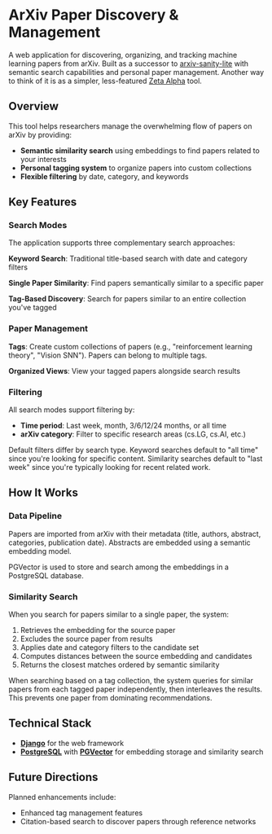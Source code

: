 # ArXiv Paper Discovery & Management

A web application for discovering, organizing, and tracking machine learning papers from arXiv. Built as a successor to [arxiv-sanity-lite](https://github.com/karpathy/arxiv-sanity-lite) with semantic search capabilities and personal paper management. Another way to think of it is as a simpler, less-featured [Zeta Alpha](https://www.zeta-alpha.com/) tool.

## Overview

This tool helps researchers manage the overwhelming flow of papers on arXiv by providing:

- **Semantic similarity search** using embeddings to find papers related to your interests
- **Personal tagging system** to organize papers into custom collections
- **Flexible filtering** by date, category, and keywords

## Key Features

### Search Modes

The application supports three complementary search approaches:

**Keyword Search**: Traditional title-based search with date and category filters

**Single Paper Similarity**: Find papers semantically similar to a specific paper 

**Tag-Based Discovery**: Search for papers similar to an entire collection you've tagged

### Paper Management

**Tags**: Create custom collections of papers (e.g., "reinforcement learning theory", "Vision SNN"). Papers can belong to multiple tags.

**Organized Views**: View your tagged papers alongside search results

### Filtering

All search modes support filtering by:
- **Time period**: Last week, month, 3/6/12/24 months, or all time
- **arXiv category**: Filter to specific research areas (cs.LG, cs.AI, etc.)

Default filters differ by search type. Keyword searches default to "all time" since you're looking for specific content. Similarity searches default to "last week" since you're typically looking for recent related work.

## How It Works

### Data Pipeline

Papers are imported from arXiv with their metadata (title, authors, abstract, categories, publication date). Abstracts are embedded using a semantic embedding model.

PGVector is used to store and search among the embeddings in a PostgreSQL database.

### Similarity Search

When you search for papers similar to a single paper, the system:
1. Retrieves the embedding for the source paper
2. Excludes the source paper from results
3. Applies date and category filters to the candidate set
4. Computes distances between the source embedding and candidates
5. Returns the closest matches ordered by semantic similarity

When searching based on a tag collection, the system queries for similar papers from each tagged paper independently, then interleaves the results. This prevents one paper from dominating recommendations. 

## Technical Stack

- [**Django**](https://github.com/django/django) for the web framework
- [**PostgreSQL**](https://github.com/postgres/postgres) with [**PGVector**](https://github.com/pgvector/pgvector) for embedding storage and similarity search

## Future Directions

Planned enhancements include:
- Enhanced tag management features
- Citation-based search to discover papers through reference networks
